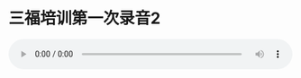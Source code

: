 # 三福培训第一次录音2

<audio style="width: 100%;" preload="false" controls controlslist="nodownload"><source src="http://file.simai.life/audio/mp3/old/12211.mp3" type="audio/mpeg">Your browser does not support the audio element.</audio>


